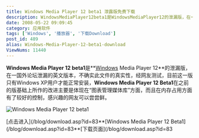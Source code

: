 ```yaml
---
title: Windows Media Player 12 beta1 泄露版免费下载
description: WindowsMediaPlayer12beta1是WindowsMediaPlayer12的泄漏版，在一国外论坛泄漏的英文版本，不确实此文件的真实性，经网友测试，目前这一版只有WindowsXP用户才能正常安装，WindowsMediaPlayer12Beta1在之前的版基础上所作的改进主要是体现在“图表管理媒体库”方面，而且在内存占用方面有了较好的控制，感兴趣的网友可以尝尝鲜。
date: 2008-05-22 09:09:45
category: 应用软件
tags: ['Windows', '播放器', '下载Download']
post_id: 489
alias: Windows-Media-Player-12-beta1-download
ViewNums: 11440
---
```


**Windows Media Player 12 beta1**是**[Windows](/tags/Windows) Media Player 12**的泄漏版，在一国外论坛泄漏的英文版本，不确实此文件的真实性，经网友测试，目前这一版只有Windows XP用户才能正常安装，**Windows Media Player 12 Beta1**在之前的版基础上所作的改进主要是体现在“图表管理媒体库”方面，而且在内存占用方面有了较好的控制，感兴趣的网友可以尝尝鲜。

![Windows Media Player 12 beta1](http://i31.tinypic.com/653j92.jpg)

[点击进入](/blog/download.asp?id=83**[Windows Media Player 12 Beta1](/blog/download.asp?id=83**[下载页面](/blog/download.asp?id=83

